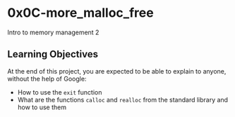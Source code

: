 # 0x0C-more_malloc_free
Intro to memory management 2

## Learning Objectives
At the end of this project, you are expected to be able to explain to anyone, without the help of Google:

* How to use the `exit` function
* What are the functions `calloc` and `realloc` from the standard library and how to use them
